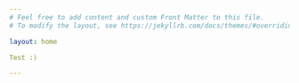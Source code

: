```yaml
---
# Feel free to add content and custom Front Matter to this file.
# To modify the layout, see https://jekyllrb.com/docs/themes/#overriding-theme-defaults

layout: home

Test :)

---
```

